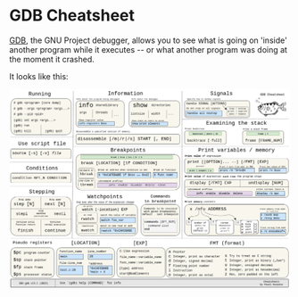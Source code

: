 # GDB Cheatsheet

[GDB](https://www.sourceware.org/gdb/), the GNU Project debugger, allows you to see what is going on 'inside' another program while it executes -- or what another program was doing at the moment it crashed.

It looks like this:

![gdb-cheatsheet](gdb-cheatsheet.png)